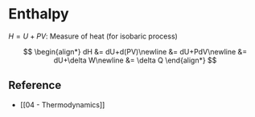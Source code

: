 # Enthalpy

$H=U+PV$: Measure of heat (for isobaric process)

$$
\begin{align*}
dH
&= dU+d(PV)\newline
&= dU+PdV\newline
&= dU+\delta W\newline
&= \delta Q
\end{align*}
$$

## Reference

- [[04 - Thermodynamics]]
